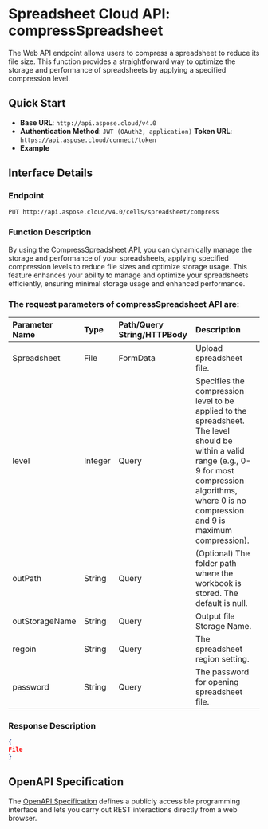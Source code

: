 # **Spreadsheet Cloud API: compressSpreadsheet**

The Web API endpoint allows users to compress a spreadsheet to reduce its file size. This function provides a straightforward way to optimize the storage and performance of spreadsheets by applying a specified compression level. 


## **Quick Start**

- **Base URL**: `http://api.aspose.cloud/v4.0`
- **Authentication Method**: `JWT (OAuth2, application)`  **Token URL**: `https://api.aspose.cloud/connect/token`
- **Example** 

## **Interface Details**

### **Endpoint** 

```
PUT http://api.aspose.cloud/v4.0/cells/spreadsheet/compress
```
### **Function Description**
By using the CompressSpreadsheet API, you can dynamically manage the storage and performance of your spreadsheets, applying specified compression levels to reduce file sizes and optimize storage usage. This feature enhances your ability to manage and optimize your spreadsheets efficiently, ensuring minimal storage usage and enhanced performance.

### The request parameters of **compressSpreadsheet** API are: 

| Parameter Name | Type | Path/Query String/HTTPBody | Description | 
| :- | :- | :- |:- | 
|Spreadsheet|File|FormData|Upload spreadsheet file.|
|level|Integer|Query|Specifies the compression level to be applied to the spreadsheet. The level should be within a valid range (e.g., 0-9 for most compression algorithms, where 0 is no compression and 9 is maximum compression).|
|outPath|String|Query|(Optional) The folder path where the workbook is stored. The default is null.|
|outStorageName|String|Query|Output file Storage Name.|
|regoin|String|Query|The spreadsheet region setting.|
|password|String|Query|The password for opening spreadsheet file.|

### **Response Description**
```json
{
File
}
```


## OpenAPI Specification

The [OpenAPI Specification](https://reference.aspose.cloud/cells/#/ManagementController/CompressSpreadsheet) defines a publicly accessible programming interface and lets you carry out REST interactions directly from a web browser.
